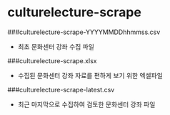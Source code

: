 # culturelecture-scrape
###culturelecture-scrape-YYYYMMDDhhmmss.csv
* 최초 문화센터 강좌 수집 파일

###culturelecture-scrape.xlsx
* 수집된 문화센터 강좌 자료를 편하게 보기 위한 엑셀파일

###culturelecture-scrape-latest.csv
* 최근 마지막으로 수집하여 검토한 문화센터 강좌 파일